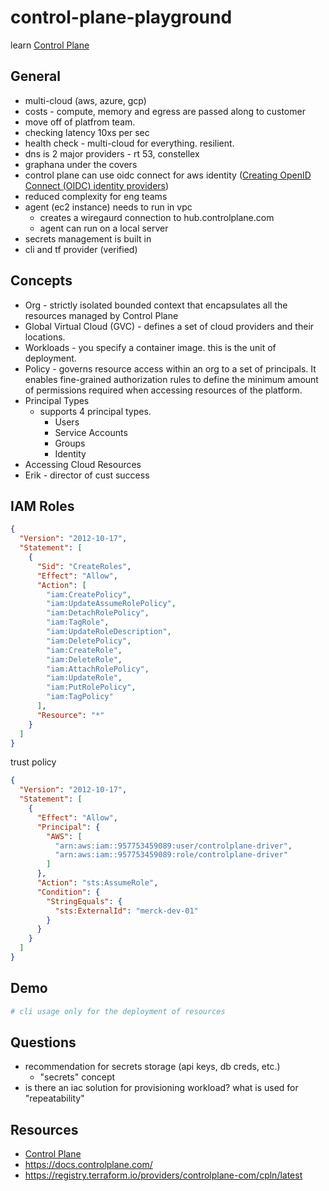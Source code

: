# control-plane-playground

learn [Control Plane](https://controlplane.com/)

## General

- multi-cloud (aws, azure, gcp)
- costs - compute, memory and egress are passed along to customer
- move off of platfrom team.
- checking latency 10xs per sec
- health check - multi-cloud for everything.  resilient.
- dns is 2 major providers - rt 53, constellex
- graphana under the covers
- control plane can use oidc connect for aws identity ([Creating OpenID Connect (OIDC) identity providers](https://docs.aws.amazon.com/IAM/latest/UserGuide/id_roles_providers_create_oidc.html))
- reduced complexity for eng teams
- agent (ec2 instance) needs to run in vpc
  - creates a wiregaurd connection to hub.controlplane.com
  - agent can run on a local server
- secrets management is built in
- cli and tf provider (verified)

## Concepts

- Org - strictly isolated bounded context that encapsulates all the resources managed by Control Plane
- Global Virtual Cloud (GVC) - defines a set of cloud providers and their locations.
- Workloads - you specify a container image.  this is the unit of deployment.
- Policy - governs resource access within an org to a set of principals. It enables fine-grained authorization rules to define the minimum amount of permissions required when accessing resources of the platform.
- Principal Types
  - supports 4 principal types.
    - Users
    - Service Accounts
    - Groups
    - Identity
- Accessing Cloud Resources
- Erik - director of cust success

## IAM Roles

```json
{
  "Version": "2012-10-17",
  "Statement": [
    {
      "Sid": "CreateRoles",
      "Effect": "Allow",
      "Action": [
        "iam:CreatePolicy",
        "iam:UpdateAssumeRolePolicy",
        "iam:DetachRolePolicy",
        "iam:TagRole",
        "iam:UpdateRoleDescription",
        "iam:DeletePolicy",
        "iam:CreateRole",
        "iam:DeleteRole",
        "iam:AttachRolePolicy",
        "iam:UpdateRole",
        "iam:PutRolePolicy",
        "iam:TagPolicy"
      ],
      "Resource": "*"
    }
  ]
}
```

trust policy

```json
{
  "Version": "2012-10-17",
  "Statement": [
    {
      "Effect": "Allow",
      "Principal": {
        "AWS": [
          "arn:aws:iam::957753459089:user/controlplane-driver",
          "arn:aws:iam::957753459089:role/controlplane-driver"
        ]
      },
      "Action": "sts:AssumeRole",
      "Condition": {
        "StringEquals": {
          "sts:ExternalId": "merck-dev-01"
        }
      }
    }
  ]
}
```

## Demo


```sh
# cli usage only for the deployment of resources


```

## Questions

- recommendation for secrets storage (api keys, db creds, etc.)
  - "secrets" concept 
- is there an iac solution for provisioning workload?  what is used for "repeatability"

## Resources

- [Control Plane](https://controlplane.com/)
- <https://docs.controlplane.com/>
- <https://registry.terraform.io/providers/controlplane-com/cpln/latest>